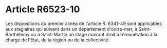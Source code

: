 # Article R6523-10

  
Les dispositions du premier alinéa de l'article R. 6341-49 sont applicables aux stagiaires qui suivent dans un département d'outre-mer, à Saint-Barthélemy ou à Saint-Martin un stage ouvrant droit à rémunération à la charge de l'Etat, de la région ou de la collectivité.
